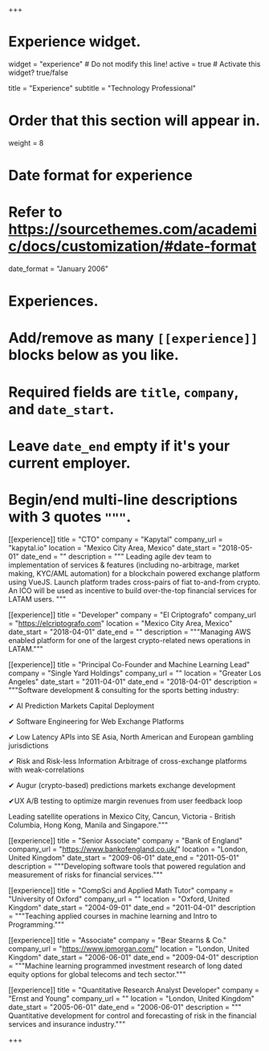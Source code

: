 +++
# Experience widget.
widget = "experience"  # Do not modify this line!
active = true  # Activate this widget? true/false

title = "Experience"
subtitle = "Technology Professional"

# Order that this section will appear in.
weight = 8

# Date format for experience
#   Refer to https://sourcethemes.com/academic/docs/customization/#date-format
date_format = "January 2006"

# Experiences.
#   Add/remove as many `[[experience]]` blocks below as you like.
#   Required fields are `title`, `company`, and `date_start`.
#   Leave `date_end` empty if it's your current employer.
#   Begin/end multi-line descriptions with 3 quotes `"""`.
[[experience]]
  title = "CTO"
  company = "Kapytal"
  company_url = "kapytal.io"
  location = "Mexico City Area, Mexico"
  date_start = "2018-05-01"
  date_end = ""
  description = """
  Leading agile dev team to implementation of services & features (including no-arbitrage, market making, KYC/AML automation) for a blockchain powered exchange platform using VueJS. Launch platform trades cross-pairs of fiat to-and-from crypto. An ICO will be used as incentive to build over-the-top financial services for LATAM users.
  """

[[experience]]
  title = "Developer"
  company = "El Criptografo"
  company_url = "https://elcriptografo.com"
  location = "Mexico City Area, Mexico"
  date_start = "2018-04-01"
  date_end = ""
  description = """Managing AWS enabled platform for one of the largest crypto-related news operations in LATAM."""

[[experience]]
  title = "Principal Co-Founder and Machine Learning Lead"
  company = "Single Yard Holdings"
  company_url = ""
  location = "Greater Los Angeles"
  date_start = "2011-04-01"
  date_end = "2018-04-01"
  description = """Software development & consulting for the sports betting industry:

✔ AI Prediction Markets Capital Deployment

✔ Software Engineering for Web Exchange Platforms

✔ Low Latency APIs into SE Asia, North American and European gambling jurisdictions

✔ Risk and Risk-less Information Arbitrage of cross-exchange platforms with weak-correlations

✔ Augur (crypto-based) predictions markets exchange development

✔UX A/B testing to optimize margin revenues from user feedback loop

Leading satellite operations in Mexico City, Cancun, Victoria - British Columbia, Hong Kong, Manila and Singapore."""

[[experience]]
  title = "Senior Associate"
  company = "Bank of England"
  company_url = "https://www.bankofengland.co.uk/"
  location = "London, United Kingdom"
  date_start = "2009-06-01"
  date_end = "2011-05-01"
  description = """Developing software tools that powered regulation and measurement of risks for financial services."""

[[experience]]
  title = "CompSci and Applied Math Tutor"
  company = "University of Oxford"
  company_url = ""
  location = "Oxford, United Kingdom"
  date_start = "2004-09-01"
  date_end = "2011-04-01"
  description = """Teaching applied courses in machine learning and Intro to Programming."""

[[experience]]
  title = "Associate"
  company = "Bear Stearns & Co."
  company_url = "https://www.jpmorgan.com/"
  location = "London, United Kingdom"
  date_start = "2006-06-01"
  date_end = "2009-04-01"
  description = """Machine learning programmed investment research of long dated equity options for global telecoms and tech sector."""

[[experience]]
  title = "Quantitative Research Analyst Developer"
  company = "Ernst and Young"
  company_url = ""
  location = "London, United Kingdom"
  date_start = "2005-06-01"
  date_end = "2006-06-01"
  description = """​Quantitative development for control and forecasting of risk in the financial services and insurance industry."""

+++

